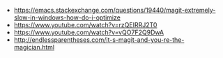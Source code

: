 - https://emacs.stackexchange.com/questions/19440/magit-extremely-slow-in-windows-how-do-i-optimize
- https://www.youtube.com/watch?v=rzQEIRRJ2T0
- https://www.youtube.com/watch?v=vQO7F2Q9DwA
- http://endlessparentheses.com/it-s-magit-and-you-re-the-magician.html
